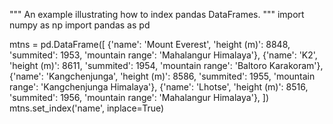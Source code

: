 """
An example illustrating how to index pandas DataFrames.
"""
import numpy as np
import pandas as pd

mtns = pd.DataFrame([
    {'name': 'Mount Everest',
        'height (m)': 8848,
        'summited': 1953,
        'mountain range': 'Mahalangur Himalaya'},
    {'name': 'K2',
        'height (m)': 8611,
        'summited': 1954,
        'mountain range': 'Baltoro Karakoram'},
    {'name': 'Kangchenjunga',
        'height (m)': 8586,
        'summited': 1955,
        'mountain range': 'Kangchenjunga Himalaya'},
    {'name': 'Lhotse',
        'height (m)': 8516,
        'summited': 1956,
        'mountain range': 'Mahalangur Himalaya'},
])
mtns.set_index('name', inplace=True)

